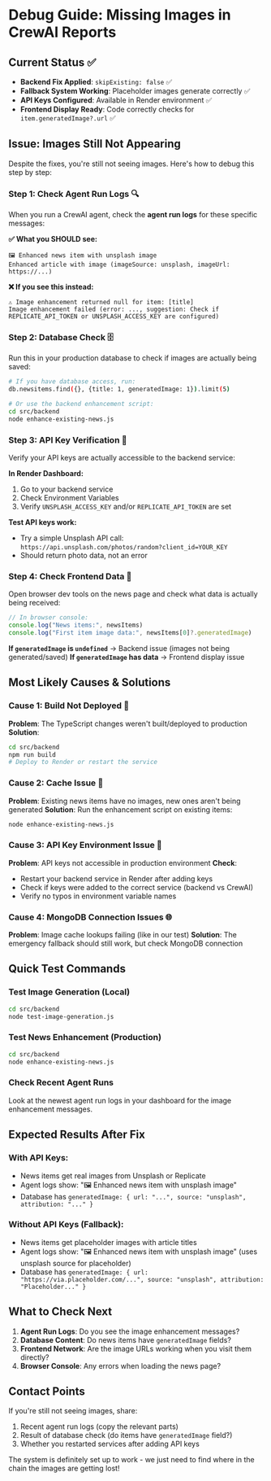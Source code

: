 # Debug Guide: Missing Images in CrewAI Reports

## Current Status ✅
- **Backend Fix Applied**: `skipExisting: false` ✅
- **Fallback System Working**: Placeholder images generate correctly ✅  
- **API Keys Configured**: Available in Render environment ✅
- **Frontend Display Ready**: Code correctly checks for `item.generatedImage?.url` ✅

## Issue: Images Still Not Appearing

Despite the fixes, you're still not seeing images. Here's how to debug this step by step:

### Step 1: Check Agent Run Logs 🔍

When you run a CrewAI agent, check the **agent run logs** for these specific messages:

**✅ What you SHOULD see:**
```
🖼️ Enhanced news item with unsplash image
Enhanced article with image (imageSource: unsplash, imageUrl: https://...)
```

**❌ If you see this instead:**
```
⚠️ Image enhancement returned null for item: [title]
Image enhancement failed (error: ..., suggestion: Check if REPLICATE_API_TOKEN or UNSPLASH_ACCESS_KEY are configured)
```

### Step 2: Database Check 🗄️

Run this in your production database to check if images are actually being saved:

```bash
# If you have database access, run:
db.newsitems.find({}, {title: 1, generatedImage: 1}).limit(5)

# Or use the backend enhancement script:
cd src/backend
node enhance-existing-news.js
```

### Step 3: API Key Verification 🔑

Verify your API keys are actually accessible to the backend service:

**In Render Dashboard:**
1. Go to your backend service
2. Check Environment Variables
3. Verify `UNSPLASH_ACCESS_KEY` and/or `REPLICATE_API_TOKEN` are set

**Test API keys work:**
- Try a simple Unsplash API call: `https://api.unsplash.com/photos/random?client_id=YOUR_KEY`
- Should return photo data, not an error

### Step 4: Check Frontend Data 📱

Open browser dev tools on the news page and check what data is actually being received:

```javascript
// In browser console:
console.log("News items:", newsItems)
console.log("First item image data:", newsItems[0]?.generatedImage)
```

**If `generatedImage` is `undefined`** → Backend issue (images not being generated/saved)
**If `generatedImage` has data** → Frontend display issue

## Most Likely Causes & Solutions

### Cause 1: Build Not Deployed 🚀
**Problem**: The TypeScript changes weren't built/deployed to production
**Solution**: 
```bash
cd src/backend
npm run build
# Deploy to Render or restart the service
```

### Cause 2: Cache Issue 💾
**Problem**: Existing news items have no images, new ones aren't being generated
**Solution**: Run the enhancement script on existing items:
```bash
node enhance-existing-news.js
```

### Cause 3: API Key Environment Issue 🔧
**Problem**: API keys not accessible in production environment
**Check**: 
- Restart your backend service in Render after adding keys
- Check if keys were added to the correct service (backend vs CrewAI)
- Verify no typos in environment variable names

### Cause 4: MongoDB Connection Issues 🌐
**Problem**: Image cache lookups failing (like in our test)
**Solution**: The emergency fallback should still work, but check MongoDB connection

## Quick Test Commands

### Test Image Generation (Local)
```bash
cd src/backend
node test-image-generation.js
```

### Test News Enhancement (Production)
```bash
cd src/backend
node enhance-existing-news.js
```

### Check Recent Agent Runs
Look at the newest agent run logs in your dashboard for the image enhancement messages.

## Expected Results After Fix

### With API Keys:
- News items get real images from Unsplash or Replicate
- Agent logs show: "🖼️ Enhanced news item with unsplash image"
- Database has `generatedImage: { url: "...", source: "unsplash", attribution: "..." }`

### Without API Keys (Fallback):
- News items get placeholder images with article titles
- Agent logs show: "🖼️ Enhanced news item with unsplash image" (uses unsplash source for placeholder)
- Database has `generatedImage: { url: "https://via.placeholder.com/...", source: "unsplash", attribution: "Placeholder..." }`

## What to Check Next

1. **Agent Run Logs**: Do you see the image enhancement messages?
2. **Database Content**: Do news items have `generatedImage` fields?  
3. **Frontend Network**: Are the image URLs working when you visit them directly?
4. **Browser Console**: Any errors when loading the news page?

## Contact Points

If you're still not seeing images, share:
1. Recent agent run logs (copy the relevant parts)
2. Result of database check (do items have `generatedImage` field?)
3. Whether you restarted services after adding API keys

The system is definitely set up to work - we just need to find where in the chain the images are getting lost!